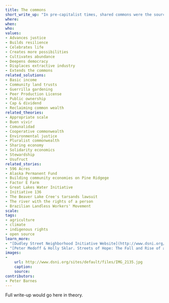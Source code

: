 ```yaml
---
title: The commons
short_write_up: "In pre-capitalist times, shared commons were the source of sustenance for most people. Though corporations have now privatized and depleted much of the commons, it lives on in three portfolios: natural wealth (air, water, seeds, ecosystems, other species); community wealth (streets, parks, the Internet, money, social insur­ance); and cultural wealth (music, art, science, open-source software). All of these are gifts we share and are obliged to preserve for others and for future generations.   Here’s the rub: under capitalism, common wealth is increasingly appro­­priated by private corporations and wealthy individuals for profit . To counter this, we need to expand and strengthen both the com­mons and the institu­tions that sustain them."
where: 
when:  
who: 
values:
- Advances justice
- Builds resilience
- Celebrates life
- Creates more possibilities
- Cultivates abundance
- Deepens democracy
- Displaces extractive industry
- Extends the commons
related_solutions:
- Basic income
- Community land trusts
- Guerrilla gardening
- Peer Production License
- Public ownership
- Cap & dividend
- Reclaiming common wealth
related_theories:
- Appropriate scale
- Buen vivir
- Comunalidad
- Cooperative commonwealth
- Environmental justice
- Pluralist commonwealth
- Sharing economy
- Solidarity economics
- Stewardship
- Usufruct
related_stories:
- 596 Acres
- Alaska Permanent Fund
- Building community economies on Pine Ridgege
- Factor E Farm
- Great Lakes Water Initiative
- Initiative 136
- The Beaver Lake Cree's tarsands lawsuit
- The river with the rights of a person
- Brazilian Landless Workers' Movement
scale:
tags:
- agriculture
- climate
- indigenous rights
- open source
learn_more:
- "[Dudley Street Neighborhood Initiative Website](http://www.dsni.org/)"
- "[Peter Medoff & Holly Sklar. Streets of Hope: The Fall and Rise of an Urban Neighborhood. South End Press, 1994.](http://www.southendpress.org/2004/items/StreetsHope)"
images:
-
    url: http://www.dsni.org/sites/default/files/IMG_2135.jpg
    caption:
    source:
contributors:
- Peter Barnes
---
```

Full write-up would go here in theory.
